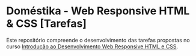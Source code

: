 # Doméstika - Web Responsive HTML & CSS [Tarefas]

Este repositório compreende o desenvolvimento das tarefas propostas no curso [Introdução ao Desenvolvimento Web Responsive HTML e CSS](https://www.domestika.org/pt/courses/74-introducao-ao-desenvolvimento-de-web-responsive-com-html-e-css).